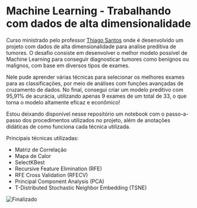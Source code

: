 # Machine Learning - Trabalhando com dados de alta dimensionalidade

Curso ministrado pelo professor [Thiago Santos](https://www.linkedin.com/in/thiago-gon%C3%A7alves-santos/) onde é desenvolvido um projeto
com dados de alta dimensionalidade para análise preditiva de tumores. O desafio consiste em desenvolver o melhor modelo possível de Machine
Learning para conseguir diagnosticar tumores como benignos ou malignos, com base em diversos tipos de exames. 

Nele pude aprender várias técnicas para selecionar os melhores exames para as classificações, por meio de análises com funções avançadas de cruzamento de dados. No final, consegui criar um modelo preditivo com 95,91% de acurácia, utilizando apenas 9 exames de um total de 33, o que torna o modelo altamente eficaz e econômico! 

Estou deixando disponível nesse repositório um notebook com o passo-a-passo dos procedimentos utilizados no projeto, além de anotações didáticas de como funciona cada técnica utilizada.

Principais técnicas utilizadas:
- Matriz de Correlação
- Mapa de Calor
- SelectKBest
- Recursive Feature Elimination (RFE)
- RFE Cross Validation (RFECV)
- Principal Component Analysis (PCA)
- T-Distributed Stochastic Neighbor Embedding (TSNE)

![Finalizado](http://img.shields.io/static/v1?label=STATUS&message=FINALIZADO&color=GREEN&style=for-the-badge)
